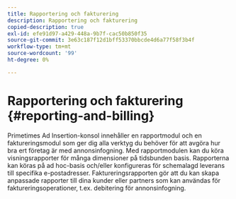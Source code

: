 ```yaml
---
title: Rapportering och fakturering
description: Rapportering och fakturering
copied-description: true
exl-id: efe91d97-a429-448a-9b7f-cac50b850f35
source-git-commit: 3e63c187f12d1bff53370bbcde4d6a77f58f3b4f
workflow-type: tm+mt
source-wordcount: '99'
ht-degree: 0%

---
```


# Rapportering och fakturering {#reporting-and-billing}

Primetimes Ad Insertion-konsol innehåller en rapportmodul och en faktureringsmodul som ger dig alla verktyg du behöver för att avgöra hur bra ert företag är med annonsinfogning. Med rapportmodulen kan du köra visningsrapporter för många dimensioner på tidsbunden basis. Rapporterna kan köras på ad hoc-basis och/eller konfigureras för schemalagd leverans till specifika e-postadresser. Faktureringsrapporten gör att du kan skapa anpassade rapporter till dina kunder eller partners som kan användas för faktureringsoperationer, t.ex. debitering för annonsinfogning.

